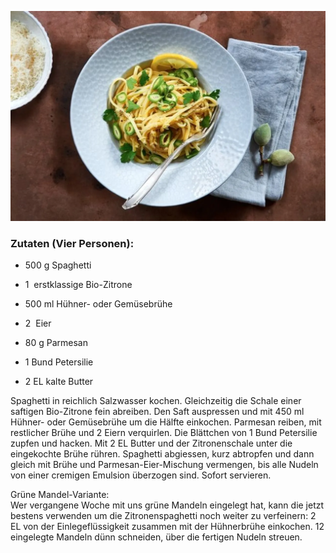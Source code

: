 
![Tortellini](Zzz/spaghetti_al_limone.jpeg)

### Zutaten (Vier Personen):

- 500 g Spaghetti
- 1  erstklassige Bio-Zitrone
- 500 ml Hühner- oder Gemüsebrühe
- 2  Eier

- 80 g Parmesan
- 1 Bund Petersilie
- 2 EL kalte Butter

Spaghetti in reichlich Salzwasser kochen. Gleichzeitig die Schale einer saftigen Bio-Zitrone fein abreiben. Den Saft auspressen und mit 450 ml Hühner- oder Gemüsebrühe um die Hälfte einkochen. Parmesan reiben, mit restlicher Brühe und 2 Eiern verquirlen. Die Blättchen von 1 Bund Petersilie zupfen und hacken. Mit 2 EL Butter und der Zitronenschale unter die eingekochte Brühe rühren. Spaghetti abgiessen, kurz abtropfen und dann gleich mit Brühe und Parmesan-Eier-Mischung vermengen, bis alle Nudeln von einer cremigen Emulsion überzogen sind. Sofort servieren.

Grüne Mandel-Variante:  
Wer vergangene Woche mit uns grüne Mandeln eingelegt hat, kann die jetzt bestens verwenden um die Zitronenspaghetti noch weiter zu verfeinern: 2 EL von der Einlegeflüssigkeit zusammen mit der Hühnerbrühe einkochen. 12 eingelegte Mandeln dünn schneiden, über die fertigen Nudeln streuen.